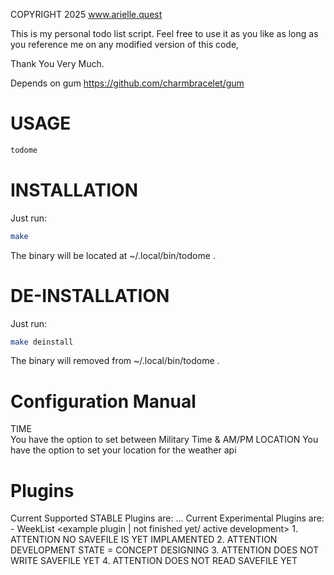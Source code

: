 
COPYRIGHT 2025 www.arielle.quest

This is my personal todo list script.
Feel free to use it as you like
as long as you reference me on any
modified version of this code,

Thank You Very Much.

Depends on gum https://github.com/charmbracelet/gum

# USAGE
```bash
todome
```

# INSTALLATION

Just run:
```bash
make
```
The binary will be located at ~/.local/bin/todome .

# DE-INSTALLATION

Just run:
```bash
make deinstall
```
The binary will removed from ~/.local/bin/todome .


# Configuration Manual

TIME	
	You have the option to set between Military Time & AM/PM
LOCATION
	You have the option to set your location for the weather api


# Plugins

Current Supported STABLE Plugins are:
	...
Current Experimental Plugins are:
	- WeekList	<example plugin | not finished yet/ active development>
	1. ATTENTION NO SAVEFILE IS YET IMPLAMENTED
	2. ATTENTION DEVELOPMENT STATE = CONCEPT DESIGNING
	3. ATTENTION DOES NOT WRITE SAVEFILE YET
	4. ATTENTION DOES NOT READ SAVEFILE YET
